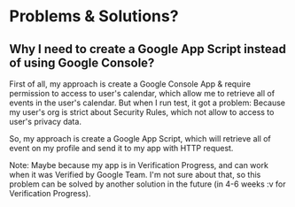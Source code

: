 # Problems & Solutions?
## Why I need to create a Google App Script instead of using Google Console?
First of all, my approach is create a Google Console App & require permission to access to user's calendar, which allow me to retrieve all of events in the user's calendar. But when I run test, it got a problem: Because my user's org is strict about Security Rules, which not allow to access to user's privacy data.

So, my approach is create a Google App Script, which will retrieve all of event on my profile and send it to my app with HTTP request.

Note: Maybe because my app is in Verification Progress, and can work when it was Verified by Google Team. I'm not sure about that, so this problem can be solved by another solution in the future (in 4-6 weeks :v for Verification Progress).
